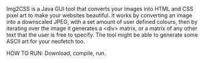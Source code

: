 Img2CSS is a Java GUI tool that converts your images into HTML and CSS pixel art to make your websites beautiful. It works by converting an image into a downscaled JPEG, with a set amount of user defined colours, then by iterating over the image it generates a \<div> matrix, or a matrix of any other text that the user is free to specify. The tool might be able to generate some ASCII art for your neofetch too.

HOW TO RUN:
Download, compile, run.
